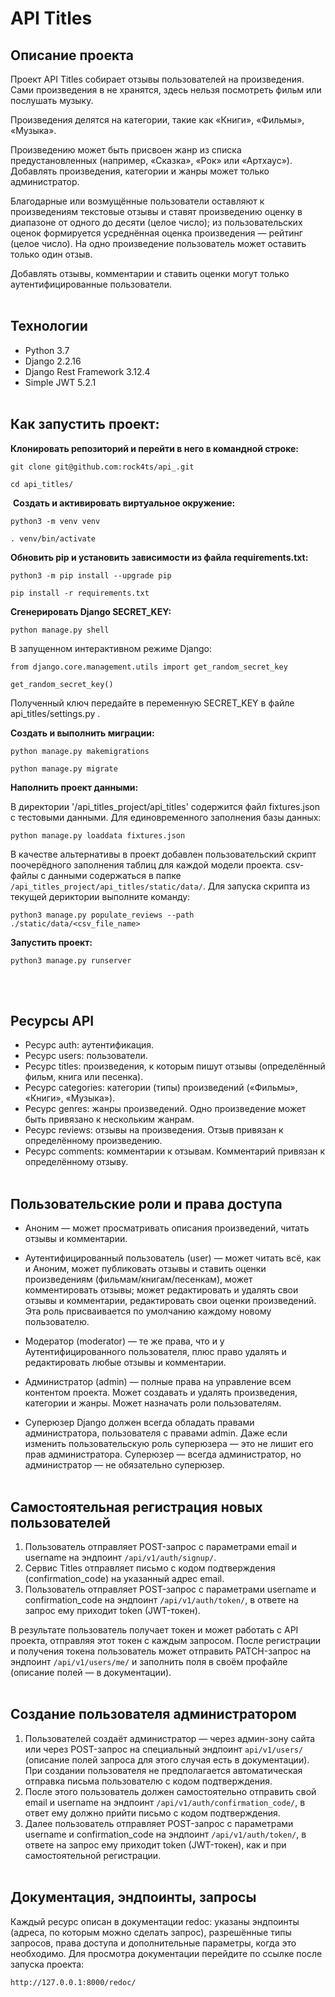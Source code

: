 # API Titles

## Описание проекта

Проект API Titles собирает отзывы пользователей на произведения. Сами произведения в  не хранятся, здесь нельзя посмотреть фильм или послушать музыку.

Произведения делятся на категории, такие как «Книги», «Фильмы», «Музыка».

Произведению может быть присвоен жанр из списка предустановленных (например, «Сказка», «Рок» или «Артхаус»). Добавлять произведения, категории и жанры может только администратор.

Благодарные или возмущённые пользователи оставляют к произведениям текстовые отзывы и ставят произведению оценку в диапазоне от одного до десяти (целое число); из пользовательских оценок формируется усреднённая оценка произведения — рейтинг (целое число). На одно произведение пользователь может оставить только один отзыв.

Добавлять отзывы, комментарии и ставить оценки могут только аутентифицированные пользователи.
<br><br>


## Технологии

* Python 3.7
* Django 2.2.16
* Django Rest Framework 3.12.4
* Simple JWT 5.2.1
<br><br>


## Как запустить проект:

**Клонировать репозиторий и перейти в него в командной строке:**
```
git clone git@github.com:rock4ts/api_.git
```
```
cd api_titles/
```
​
**Создать и активировать виртуальное окружение:**
```
python3 -m venv venv
```
```
. venv/bin/activate
```

**Обновить pip и установить зависимости из файла requirements.txt:**
```
python3 -m pip install --upgrade pip
```
```
pip install -r requirements.txt
```

**Сгенерировать Django SECRET_KEY:**
```
python manage.py shell
```

В запущенном интерактивном режиме Django:

```
from django.core.management.utils import get_random_secret_key
```
```
get_random_secret_key()
```

Полученный ключ передайте в переменную SECRET_KEY в файле api_titles/settings.py .

**Cоздать и выполнить миграции:**
```
python manage.py makemigrations
```
```
python manage.py migrate
```

**Наполнить проект данными:**

В директории '/api_titles_project/api_titles' содержится файл fixtures.json с тестовыми данными.
Для единовременного заполнения базы данных:
```
python manage.py loaddata fixtures.json
```

В качестве альтернативы в проект добавлен пользовательский скрипт поочерёдного заполнения таблиц для каждой модели проекта.
csv-файлы c данными содержаться в папке `/api_titles_project/api_titles/static/data/`.
Для запуска скрипта из текущей дериктории выполните команду:
```
python3 manage.py populate_reviews --path ./static/data/<csv_file_name>
```

**Запустить проект:**
```
python3 manage.py runserver
```
<br><br>


## Ресурсы API

- Ресурс auth: аутентификация.
- Ресурс users: пользователи.
- Ресурс titles: произведения, к которым пишут отзывы (определённый фильм, книга или песенка).
- Ресурс categories: категории (типы) произведений («Фильмы», «Книги», «Музыка»).
- Ресурс genres: жанры произведений. Одно произведение может быть привязано к нескольким жанрам.
- Ресурс reviews: отзывы на произведения. Отзыв привязан к определённому произведению.
- Ресурс comments: комментарии к отзывам. Комментарий привязан к определённому отзыву.
<br><br>


## Пользовательские роли и права доступа

* Аноним — может просматривать описания произведений, читать отзывы и комментарии.

* Аутентифицированный пользователь (user) — может читать всё, как и Аноним, может публиковать отзывы и ставить оценки произведениям (фильмам/книгам/песенкам), может комментировать отзывы; может редактировать и удалять свои отзывы и комментарии, редактировать свои оценки произведений. Эта роль присваивается по умолчанию каждому новому пользователю.

* Модератор (moderator) — те же права, что и у Аутентифицированного пользователя, плюс право удалять и редактировать любые отзывы и комментарии.

* Администратор (admin) — полные права на управление всем контентом проекта. Может создавать и удалять произведения, категории и жанры. Может назначать роли пользователям.

* Суперюзер Django должен всегда обладать правами администратора, пользователя с правами admin. Даже если изменить пользовательскую роль суперюзера — это не лишит его прав администратора. Суперюзер — всегда администратор, но администратор — не обязательно суперюзер.
<br><br>


## Самостоятельная регистрация новых пользователей

1. Пользователь отправляет POST-запрос с параметрами email и username на эндпоинт `/api/v1/auth/signup/`.
2. Сервис Titles отправляет письмо с кодом подтверждения (confirmation_code) на указанный адрес email.
3. Пользователь отправляет POST-запрос с параметрами username и confirmation_code на эндпоинт `/api/v1/auth/token/`, в ответе на запрос ему приходит token (JWT-токен).

В результате пользователь получает токен и может работать с API проекта, отправляя этот токен с каждым запросом. 
После регистрации и получения токена пользователь может отправить PATCH-запрос на эндпоинт `/api/v1/users/me/` и заполнить поля в своём профайле (описание полей — в документации).
<br><br>


## Создание пользователя администратором

1. Пользователей создаёт администратор — через админ-зону сайта или через POST-запрос на специальный эндпоинт `api/v1/users/` (описание полей запроса для этого случая есть в документации). При создании пользователя не предполагается автоматическая отправка письма пользователю с кодом подтверждения. 
2. После этого пользователь должен самостоятельно отправить свой email и username на эндпоинт `/api/v1/auth/confirmation_code/`, в ответ ему должно прийти письмо с кодом подтверждения.
3. Далее пользователь отправляет POST-запрос с параметрами username и confirmation_code на эндпоинт `/api/v1/auth/token/`, в ответе на запрос ему приходит token (JWT-токен), как и при самостоятельной регистрации.
<br><br>


## Документация, эндпоинты, запросы

Каждый ресурс описан в документации redoc: указаны эндпоинты (адреса, по которым можно сделать запрос), разрешённые типы запросов, права доступа и дополнительные параметры, когда это необходимо.
Для просмотра документации перейдите по ссылке после запуска проекта:
```
http://127.0.0.1:8000/redoc/
```
<br><br>


